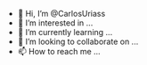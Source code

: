 - 👋 Hi, I’m @CarlosUriass
- 👀 I’m interested in ...
- 🌱 I’m currently learning ...
- 💞️ I’m looking to collaborate on ...
- 📫 How to reach me ...

<!---
CarlosUriass/CarlosUriass is a ✨ special ✨ repository because its `README.md` (this file) appears on your GitHub profile.
You can click the Preview link to take a look at your changes.
--->

